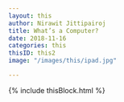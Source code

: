 ```yaml
---
layout: this
author: Nirawit Jittipairoj
title: What’s a Computer?
date: 2018-11-16
categories: this
thisID: this2
image: "/images/this/ipad.jpg"

---
```

{% include thisBlock.html %}